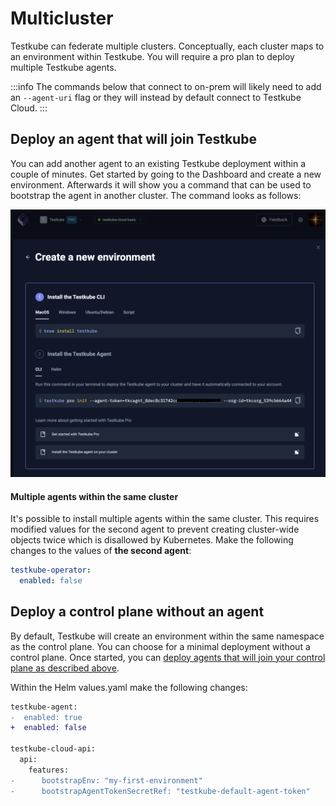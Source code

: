 # Multicluster

Testkube can federate multiple clusters.
Conceptually, each cluster maps to an environment within Testkube.
You will require a pro plan to deploy multiple Testkube agents.

:::info
The commands below that connect to on-prem will likely need to add
an `--agent-uri` flag or they will instead by default connect to Testkube Cloud.
:::

## Deploy an agent that will join Testkube

You can add another agent to an existing Testkube deployment within a couple of minutes. Get started by going to the Dashboard and create a new environment. Afterwards it will show you a command that can be used to bootstrap the agent in another cluster. The command looks as follows:

![Command that deploys an agent that joins Testkube](./images/agent-that-joins-testkube.png)

#### Multiple agents within the same cluster

It's possible to install multiple agents within the same cluster. This requires modified values for the second agent to prevent creating cluster-wide objects twice which is disallowed by Kubernetes. Make the following changes to the values of **the second agent**:

```yaml {2}
testkube-operator:
  enabled: false
```

## Deploy a control plane without an agent

By default, Testkube will create an environment within the same namespace as the control plane.
You can choose for a minimal deployment without a control plane.
Once started, you can [deploy agents that will join your control plane as described above][deploy-agent].

Within the Helm values.yaml make the following changes:

```diff
testkube-agent:
-  enabled: true
+  enabled: false

testkube-cloud-api:
  api:
    features:
-      bootstrapEnv: "my-first-environment"
-      bootstrapAgentTokenSecretRef: "testkube-default-agent-token"
```

[deploy-agent]: /articles/install/multi-cluster#deploy-an-agent-that-will-join-testkube
[contact]: https://testkube.io/contact
[cli-context]: /testkube-pro/articles/managing-cli-context
